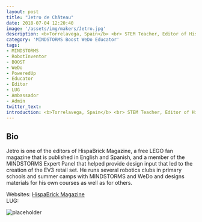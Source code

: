 ```yaml
---
layout: post
title: "Jetro de Château"
date: 2018-07-04 12:20:40
image: '/assets/img/makers/Jetro.jpg'
description: <b>Torrelavega, Spain</b> <br> STEM Teacher, Editor of HispaBrick Magazine
category: 'MINDSTORMS Boost WeDo Educator'
tags:
- MINDSTORMS
- RobotInventor
- BOOST
- WeDo
- PoweredUp
- Educator
- Editor
- LUG
- Ambassador
- Admin
twitter_text:
introduction: <b>Torrelavega, Spain</b> <br> STEM Teacher, Editor of Hispabrick Magazine
---
```




## Bio


Jetro is one of the editors of HispaBrick Magazine, a free LEGO fan magazine that is published in English and Spanish, and a member of the MINDSTORMS Expert Panel that helped provide design input that led to the creation of the EV3 retail set. He runs several robotics clubs in primary schools and summer camps with MINDSTORMS and WeDo and designs materials for his own courses as well as for others.

Websites: [HispaBrick Magazine](http://www.HispaBrickMagazine.com)<br>
LUG:

![placeholder](http://www.hispabrickmagazine.com/sites/default/files/about_logo.png "hispabrick.com")
